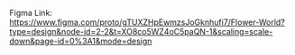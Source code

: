 Figma Link: https://www.figma.com/proto/gTUXZHpEwmzsJoGknhufi7/Flower-World?type=design&node-id=2-2&t=XO8co5WZ4oC5paQN-1&scaling=scale-down&page-id=0%3A1&mode=design
